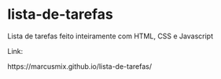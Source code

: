 # lista-de-tarefas
<p>Lista de tarefas feito inteiramente com HTML, CSS e Javascript</p>
<p>Link:</p> 
https://marcusmix.github.io/lista-de-tarefas/
